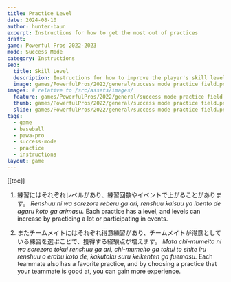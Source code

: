 ```yaml
---
title: Practice Level
date: 2024-08-10
author: hunter-baun
excerpt: Instructions for how to get the most out of practices
draft: 
game: Powerful Pros 2022-2023
mode: Success Mode
category: Instructions
seo:
  title: Skill Level
  description: Instructions for how to improve the player's skill level
  image: games/PowerfulPros/2022/general/success mode practice field.png
images: # relative to /src/assets/images/
  feature: games/PowerfulPros/2022/general/success mode practice field.png
  thumb: games/PowerfulPros/2022/general/success mode practice field.png
  slide: games/PowerfulPros/2022/general/success mode practice field.png
tags:
  - game
  - baseball
  - pawa-pro
  - success-mode
  - practice
  - instructions
layout: game
---
```

[[toc]]
<article class="prose max-w-xl lg:max-w-4xl lg:prose-lg">

1. 練習にはそれぞれレベルがあり、練習回数やイベントで上がることがあります。
*Renshuu ni wa sorezore reberu ga ari, renshuu kaisuu ya ibento de agaru koto ga arimasu.*
Each practice has a level, and levels can increase by practicing a lot or participating in events.

2. またチームメイトにはそれぞれ得意練習があり、チームメイトが得意としている練習を選ぶことで、獲得する経験点が増えます。
*Mata chi-mumeito ni wa sorezore tokui renshuu ga ari, chi-mumeito ga tokui to shite iru renshuu o erabu koto de, kakutoku suru keikenten ga fuemasu.*
Each teammate also has a favorite practice, and by choosing a practice that your teammate is good at, you can gain more experience.

</article>